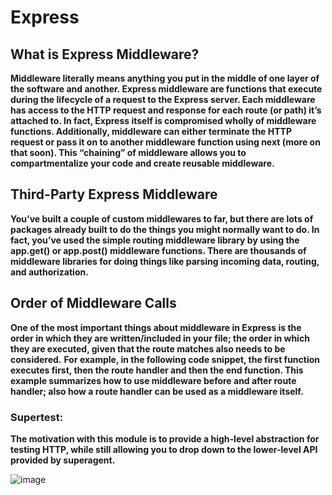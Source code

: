 # Express
## What is Express Middleware?
**Middleware literally means anything you put in the middle of one layer of the software and another. Express middleware are functions that execute during the lifecycle of a request to the Express server. Each middleware has access to the HTTP request and response for each route (or path) it’s attached to. In fact, Express itself is compromised wholly of middleware functions. Additionally, middleware can either terminate the HTTP request or pass it on to another middleware function using next (more on that soon). This “chaining” of middleware allows you to compartmentalize your code and create reusable middleware.**
## Third-Party Express Middleware
**You’ve built a couple of custom middlewares to far, but there are lots of packages already built to do the things you might normally want to do. In fact, you’ve used the simple routing middleware library by using the app.get() or app.post() middleware functions. There are thousands of middleware libraries for doing things like parsing incoming data, routing, and authorization.**
## Order of Middleware Calls
**One of the most important things about middleware in Express is the order in which they are written/included in your file; the order in which they are executed, given that the route matches also needs to be considered.**
**For example, in the following code snippet, the first function executes first, then the route handler and then the end function. This example summarizes how to use middleware before and after route handler; also how a route handler can be used as a middleware itself.**

### Supertest:
**The motivation with this module is to provide a high-level abstraction for testing HTTP, while still allowing you to drop down to the lower-level API provided by superagent.**

![image](https://expressjs.com/images/express-mw.png)
